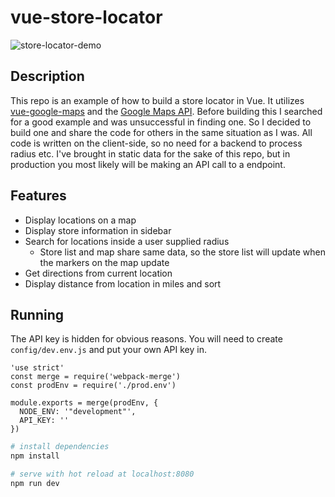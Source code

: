 # vue-store-locator

![store-locator-demo](https://user-images.githubusercontent.com/20526900/42333494-df0910b8-8048-11e8-898f-2ba9a4d08d03.gif)

## Description

This repo is an example of how to build a store locator in Vue. It utilizes [vue-google-maps](https://github.com/xkjyeah/vue-google-maps) and the [Google Maps API](https://developers.google.com/maps/documentation/javascript/reference/3/). Before building this I searched for a good example and was unsuccessful in finding one. So I decided to build one and share the code for others in the same situation as I was. All code is written on the client-side, so no need for a backend to process radius etc. I've brought in static data for the sake of this repo, but in production you most likely will be making an API call to a endpoint.

## Features

* Display locations on a map
* Display store information in sidebar
* Search for locations inside a user supplied radius
  * Store list and map share same data, so the store list will update when the markers on the map update
* Get directions from current location
* Display distance from location in miles and sort 


## Running
The API key is hidden for obvious reasons. You will need to create ```config/dev.env.js``` and put your own API key in.
```
'use strict'
const merge = require('webpack-merge')
const prodEnv = require('./prod.env')

module.exports = merge(prodEnv, {
  NODE_ENV: '"development"',
  API_KEY: ''
})

```

``` bash
# install dependencies
npm install

# serve with hot reload at localhost:8080
npm run dev
```
